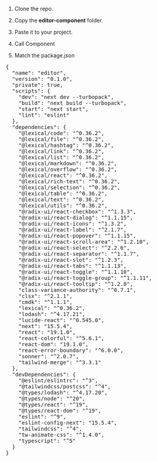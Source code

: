 1. Clone the repo.
2. Copy the <b>editor-component</b> folder.
3. Paste it to your project.
4. Call <b><EditorForm/></b> Component

5. Match the package.json

<pre>{
  "name": "editor",
  "version": "0.1.0",
  "private": true,
  "scripts": {
    "dev": "next dev --turbopack",
    "build": "next build --turbopack",
    "start": "next start",
    "lint": "eslint"
  },
  "dependencies": {
    "@lexical/code": "^0.36.2",
    "@lexical/file": "^0.36.2",
    "@lexical/hashtag": "^0.36.2",
    "@lexical/link": "^0.36.2",
    "@lexical/list": "^0.36.2",
    "@lexical/markdown": "^0.36.2",
    "@lexical/overflow": "^0.36.2",
    "@lexical/react": "^0.36.2",
    "@lexical/rich-text": "^0.36.2",
    "@lexical/selection": "^0.36.2",
    "@lexical/table": "^0.36.2",
    "@lexical/text": "^0.36.2",
    "@lexical/utils": "^0.36.2",
    "@radix-ui/react-checkbox": "^1.3.3",
    "@radix-ui/react-dialog": "^1.1.15",
    "@radix-ui/react-icons": "^1.3.2",
    "@radix-ui/react-label": "^2.1.7",
    "@radix-ui/react-popover": "^1.1.15",
    "@radix-ui/react-scroll-area": "^1.2.10",
    "@radix-ui/react-select": "^2.2.6",
    "@radix-ui/react-separator": "^1.1.7",
    "@radix-ui/react-slot": "^1.2.3",
    "@radix-ui/react-tabs": "^1.1.13",
    "@radix-ui/react-toggle": "^1.1.10",
    "@radix-ui/react-toggle-group": "^1.1.11",
    "@radix-ui/react-tooltip": "^1.2.8",
    "class-variance-authority": "^0.7.1",
    "clsx": "^2.1.1",
    "cmdk": "^1.1.1",
    "lexical": "^0.36.2",
    "lodash": "^4.17.21",
    "lucide-react": "^0.545.0",
    "next": "15.5.4",
    "react": "19.1.0",
    "react-colorful": "^5.6.1",
    "react-dom": "19.1.0",
    "react-error-boundary": "^6.0.0",
    "sonner": "^2.0.7",
    "tailwind-merge": "^3.3.1"
  },
  "devDependencies": {
    "@eslint/eslintrc": "^3",
    "@tailwindcss/postcss": "^4",
    "@types/lodash": "^4.17.20",
    "@types/node": "^20",
    "@types/react": "^19",
    "@types/react-dom": "^19",
    "eslint": "^9",
    "eslint-config-next": "15.5.4",
    "tailwindcss": "^4",
    "tw-animate-css": "^1.4.0",
    "typescript": "^5"
  }
}
</pre>

